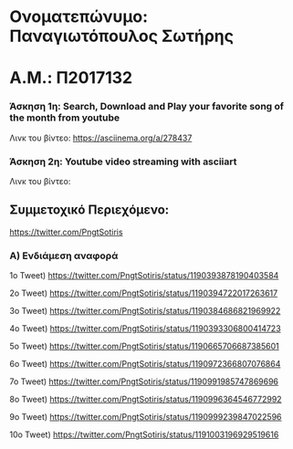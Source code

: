 # Ονοματεπώνυμο: Παναγιωτόπουλος Σωτήρης

# Α.Μ.: Π2017132


### Άσκηση 1η: Search, Download and Play your favorite song of the month from youtube

Λινκ του βίντεο: https://asciinema.org/a/278437

### Άσκηση 2η: Youtube video streaming with asciiart

Λινκ του βίντεο: 
## Συμμετοχικό Περιεχόμενο:
   https://twitter.com/PngtSotiris
    
### Α) Ενδιάμεση αναφορά

1o Tweet) https://twitter.com/PngtSotiris/status/1190393878190403584

2o Tweet) https://twitter.com/PngtSotiris/status/1190394722017263617

3o Tweet) https://twitter.com/PngtSotiris/status/1190384686821969922

4o Tweet) https://twitter.com/PngtSotiris/status/1190393306800414723

5o Tweet) https://twitter.com/PngtSotiris/status/1190665706687385601

6o Tweet) https://twitter.com/PngtSotiris/status/1190972366807076864

7o Tweet) https://twitter.com/PngtSotiris/status/1190991985747869696

8o Tweet) https://twitter.com/PngtSotiris/status/1190996364546772992

9o Tweet) https://twitter.com/PngtSotiris/status/1190999239847022596

10o Tweet) https://twitter.com/PngtSotiris/status/1191003196929519616
